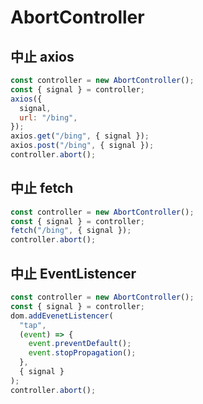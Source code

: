 # AbortController

## 中止 axios

```js
const controller = new AbortController();
const { signal } = controller;
axios({
  signal,
  url: "/bing",
});
axios.get("/bing", { signal });
axios.post("/bing", { signal });
controller.abort();
```

## 中止 fetch

```js
const controller = new AbortController();
const { signal } = controller;
fetch("/bing", { signal });
controller.abort();
```

## 中止 EventListencer

```js
const controller = new AbortController();
const { signal } = controller;
dom.addEvenetListencer(
  "tap",
  (event) => {
    event.preventDefault();
    event.stopPropagation();
  },
  { signal }
);
controller.abort();
```
